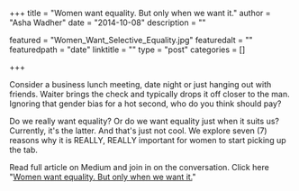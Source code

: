 +++
title = "Women want equality. But only when we want it."
author = "Asha Wadher"
date = "2014-10-08"
description = ""

featured = "Women_Want_Selective_Equality.jpg"
featuredalt = ""
featuredpath = "date"
linktitle = ""
type = "post"
categories = []

+++

Consider a business lunch meeting, date night or just hanging out with friends. Waiter brings the check and typically drops it off closer to the man. Ignoring that gender bias for a hot second, who do you think should pay?<!--more-->

Do we really want equality? Or do we want equality just when it suits us? Currently, it's the latter. And that's just not cool. We explore seven (7) reasons why it is REALLY, REALLY important for women to start picking up the tab.

Read full article on Medium and join in on the conversation. Click here "<a href="https://medium.com/@Twiztedmyrtle/women-want-equality-but-only-when-we-want-it-571c4820ab25" target="_blank">Women want equality. But only when we want it.</a>"
